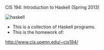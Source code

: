 CIS 194: Introduction to Haskell (Spring 2013)

![haskell](https://raw.github.com/ivanacostarubio/CIS194/master/support/haskell-logo-small.png)

- This is a collection of Haskell programs.
- This is the homework of:

http://www.cis.upenn.edu/~cis194/
